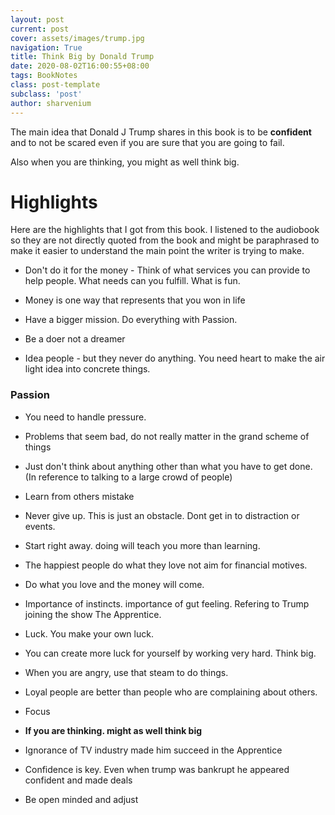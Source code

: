 ```yaml
---
layout: post
current: post
cover: assets/images/trump.jpg
navigation: True
title: Think Big by Donald Trump
date: 2020-08-02T16:00:55+08:00
tags: BookNotes
class: post-template
subclass: 'post'
author: sharvenium
---
```

 
The main idea that Donald J Trump shares in this book is to be **confident** and to not be scared even if you are sure that you are going to fail. 

Also when you are thinking, you might as well think big. 


# Highlights

Here are the highlights that I got from this book. I listened to the audiobook so they are not directly quoted from the book and might be paraphrased to make it easier to understand the main point the writer is trying to make.

 - Don't do it for the money - Think of what services you can provide to help people. What needs can you fulfill. What is fun.

 - Money is one way that represents that you won in life

- Have a bigger mission. Do everything with Passion.

- Be a doer not a dreamer

- Idea people - but they never do anything. You need heart to make the air light idea into concrete things. 

### Passion

- You need to handle pressure.  

- Problems that seem bad, do not really matter in the grand scheme of things

- Just don't think about anything other than what you have to get done. (In reference to talking to a large crowd of people)

- Learn from others mistake

- Never give up. This is just an obstacle. Dont get in to distraction or events. 

- Start right away. doing will teach you more than learning. 

- The happiest people do what they love not aim for financial motives. 

- Do what you love and the money will come.

- Importance of instincts. importance of gut feeling. Refering to Trump joining the show The Apprentice. 

- Luck. You make your own luck.

- You can create more luck for yourself by working very hard. Think big.

- When you are angry, use that steam to do things. 

- Loyal people are better than people who are complaining about others. 

- Focus

- **If you are thinking. might as well think big**

- Ignorance of TV industry made him succeed in the Apprentice

- Confidence is key. Even when trump was bankrupt he appeared confident and made deals 

- Be open minded and adjust 

